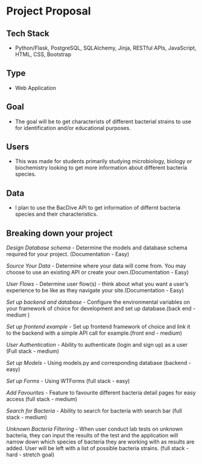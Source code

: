 # Project Proposal

## Tech Stack

- Python/Flask, PostgreSQL, SQLAlchemy, Jinja, RESTful APIs, JavaScript, HTML, CSS, Bootstrap

## Type

- Web Application

## Goal

- The goal will be to get characterists of different bacterial strains to use for identification and/or educational purposes.

## Users

- This was made for students primarily studying microbiology, biology or biochemistry looking to get more information about different bacteria species.

## Data

- I plan to use the BacDive APi to get information of differnt bacteria species and their characteristics.

## Breaking down your project

_Design Database schema_ - Determine the models and database schema required for your project. (Documentation - Easy)

_Source Your Data_ - Determine where your data will come from. You may choose to use an existing API or create your own.(Documentation - Easy)

_User Flows_ - Determine user flow(s) - think about what you want a user’s experience to be like as they navigate your site.(Documentation - Easy)

_Set up backend and database_ - Configure the environmental variables on your framework of choice for development and set up database.(back end - medium )

_Set up frontend example_ - Set up frontend framework of choice and link it to the backend with a simple API call for example.(front end - medium)

_User Authentication_ - Ability to authenticate (login and sign up) as a user (Full stack - medium)

_Set up Models_ - Using models.py and corresponding database (backend - easy)

_Set up Forms_ - Using WTForms (full stack - easy)

_Add Favourites_ - Feature to favourite different bacteria detail pages for easy access (full stack - medium)

_Search for Bacteria_ - Ability to search for bacteria with search bar (full stack - medium)

_Unknown Bacteria Filtering_ - When user conduct lab tests on unknown bacteria, they can input the results of the test and the application will narrow down which species of bacteria they are working with as results are added. User will be left with a list of possible bacteria strains. (full stack - hard - stretch goal)
